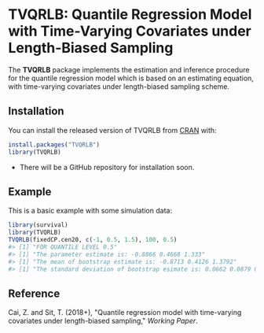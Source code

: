 
TVQRLB: Quantile Regression Model with Time-Varying Covariates under Length-Biased Sampling
===========================================================================================

The **TVQRLB** package implements the estimation and inference procedure for the quantile regression model which is based on an estimating equation, with time-varying covariates under length-biased sampling scheme.

Installation
------------

You can install the released version of TVQRLB from [CRAN](https://CRAN.R-project.org) with:

``` r
install.packages("TVQRLB")
library(TVQRLB)
```

-   There will be a GitHub repository for installation soon.

Example
-------

This is a basic example with some simulation data:

``` r
library(survival)
library(TVQRLB)
TVQRLB(fixedCP.cen20, c(-1, 0.5, 1.5), 100, 0.5)
#> [1] "FOR QUANTILE LEVEL 0.5"
#> [1] "The parameter estimate is: -0.8866 0.4668 1.333"
#> [1] "The mean of bootstrap estimate is: -0.8713 0.4126 1.3792"
#> [1] "The standard deviation of bootstrap esimate is: 0.0662 0.0879 0.0904"
```

Reference
---------

Cai, Z. and Sit, T. (2018+), "Quantile regression model with time-varying covariates under length-biased sampling," *Working Paper*.
